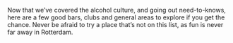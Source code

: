 Now that we’ve covered the alcohol culture, and going out need-to-knows, here are a few good bars, clubs and general areas to explore if you get the chance. Never be afraid to try a place that’s not on this list, as fun is never far away in Rotterdam.